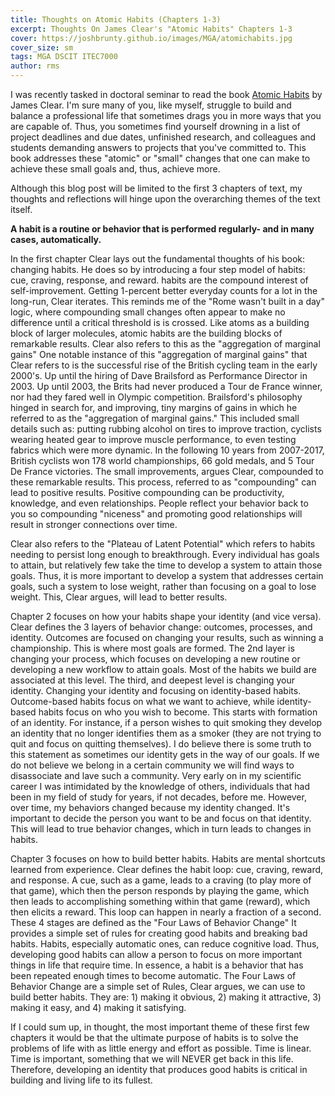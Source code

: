 ```yaml
---
title: Thoughts on Atomic Habits (Chapters 1-3)
excerpt: Thoughts On James Clear's "Atomic Habits" Chapters 1-3 
cover: https://joshbrunty.github.io/images/MGA/atomichabits.jpg
cover_size: sm
tags: MGA DSCIT ITEC7000
author: rms
---
```


I was recently tasked in doctoral seminar to read the book [Atomic Habits](https://books.google.com/books/about/Atomic_Habits.html?id=fFCjDQAAQBAJ) by James Clear. I'm sure many of you, like myself, struggle to build and balance a professional life that sometimes drags you in more ways that you are capable of. Thus, you sometimes find yourself drowning in a list of project deadlines and due dates, unfinished research, and colleagues and students demanding answers to projects that you've committed to. This book addresses these "atomic" or "small" changes that one can make to achieve these small goals and, thus, achieve more.

Although this blog post will be limited to the first 3 chapters of text, my thoughts and reflections will hinge upon the overarching themes of the text itself.

**A habit is a routine or behavior that is performed regularly- and in many cases, automatically.**

In the first chapter Clear lays out the fundamental thoughts of his book: changing habits. He does so by introducing a four step model of habits: cue, craving, response, and reward. habits are the compound interest of self-improvement. Getting 1-percent better everyday counts for a lot in the long-run, Clear iterates. This reminds me of the "Rome wasn't built in a day" logic, where compounding small changes often appear to make no difference until a critical threshold is is crossed. Like atoms as a building block of larger molecules, atomic habits are the building blocks of remarkable results. Clear also refers to this as the "aggregation of marginal gains"
One notable instance of this "aggregation of marginal gains" that Clear refers to is the successful rise of the British cycling team in the early 2000's. Up until the hiring of Dave Brailsford as Performance Director in 2003. Up until 2003, the Brits had never produced a Tour de France winner, nor had they fared well in Olympic competition. Brailsford's philosophy hinged in search for, and improving, tiny margins of gains in which he referred to as the "aggregation of marginal gains." This included small details such as: putting rubbing alcohol on tires to improve traction, cyclists wearing heated gear to improve muscle performance, to even testing fabrics which were more dynamic. In the following 10 years from 2007-2017, British cyclists won 178 world championships, 66 gold medals, and 5 Tour De France victories. The small improvements, argues Clear, compounded to these remarkable results. This process, referred to as "compounding" can lead to positive results. Positive compounding can be productivity, knowledge, and even relationships. People reflect your behavior back to you so compounding "niceness" and promoting good relationships will result in stronger connections over time.

Clear also refers to the "Plateau of Latent Potential" which refers to habits needing to persist long enough to breakthrough. Every individual has goals to attain, but relatively few take the time to develop a system to attain those goals. Thus, it is more important to develop a system that addresses certain goals, such a system to lose weight, rather than focusing on a goal to lose weight. This, Clear argues, will lead to better results.

Chapter 2 focuses on how your habits shape your identity (and vice versa). Clear defines the 3 layers of behavior change: outcomes, processes, and identity. Outcomes are focused on changing your results, such as winning a championship. This is where most goals are formed. The 2nd layer is changing your process, which focuses on developing a new routine or developing a new workflow to attain goals. Most of the habits we build are associated at this level. The third, and deepest level is changing your identity. Changing your identity and focusing on identity-based habits. Outcome-based habits focus on what we want to achieve, while identity-based habits focus on who you wish to become. This starts with formation of an identity. For instance, if a person wishes to quit smoking they develop an identity that no longer identifies them as a smoker (they are not trying to quit and focus on quitting themselves). I do believe there is some truth to this statement as sometimes our identity gets in the way of our goals. If we do not believe we belong in a certain community we will find ways to disassociate and lave such a community. Very early on in my scientific career I was intimidated by the knowledge of others, individuals that had been in my field of study for years, if not decades, before me. However, over time, my behaviors changed because my identity changed. It's important to decide the person you want to be and focus on that identity. This will lead to true behavior changes, which in turn leads to changes in habits. 

Chapter 3 focuses on how to build better habits. Habits are mental shortcuts learned from experience. Clear defines the habit loop: cue, craving, reward, and response. A cue, such as a game, leads to a craving (to play more of that game), which then the person responds by playing the game, which then leads to accomplishing something within that game (reward), which then elicits a reward. This loop can happen in nearly a fraction of a second. These 4 stages are defined as the "Four Laws of Behavior Change" It provides a simple set of rules for creating good habits and breaking bad habits. Habits, especially automatic ones, can reduce cognitive load. Thus, developing good habits can allow a person to focus on more important things in life that require time. In essence, a habit is a behavior that has been repeated enough times to become automatic. The Four Laws of Behavior Change are a simple set of Rules, Clear argues, we can use to build better habits. They are: 1) making it obvious, 2) making it attractive, 3) making it easy, and 4) making it satisfying.

If I could sum up, in thought, the most important theme of these first few chapters it would be that the ultimate purpose of habits is to solve the problems of life with as little energy and effort as possible. Time is linear. Time is important, something that we will NEVER get back in this life. Therefore, developing an identity that produces good habits is critical in building and living life to its fullest.
